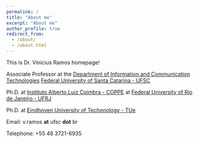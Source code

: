 ```yaml
---
permalink: /
title: "About me"
excerpt: "About me"
author_profile: true
redirect_from: 
  - /about/
  - /about.html
---
```


This is Dr. Vinicius Ramos homepage!

Associate Professor at the [Department of Information and Communication Technologies](http://cit.ufsc.br "Department of Information and Communication Technologies") [Federal University of Santa Catarina - UFSC](http://www.ufsc.br "Federal University of Santa Catarina - UFSC")

Ph.D. at [Instituto Alberto Luiz Coimbra - COPPE](http://www.coppe.br "Instituto Alberto Luiz Coimbra - COPPE") at [Federal University of Rio de Janeiro - UFRJ](http://www.ufrj.br "Federal University of Rio de Janeiro - UFRJ")

Ph.D. at [Eindhoven University of Techonology - TUe](http://www.tue.nl "Eindhoven University of Techonology - TUe")

Email: v.ramos __at__ ufsc __dot__ br

Telephone: +55 48 3721-6935
